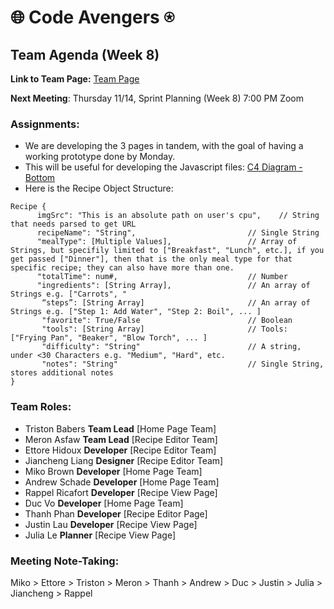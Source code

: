 # 🌐 Code Avengers ⍟

## Team Agenda (Week 8)

**Link to Team Page:** [Team Page](https://github.com/cse110-sp21-group36/cse110-sp21-group36/blob/main/admin/team.md)

__Next Meeting__: Thursday 11/14, Sprint Planning (Week 8) 7:00 PM Zoom

### Assignments:
- We are developing the 3 pages in tandem, with the goal of having a working prototype done by Monday.
- This will be useful for developing the Javascript files: [C4 Diagram - Bottom](https://github.com/cse110-sp21-group36/cse110-sp21-group36/blob/main/specs/brainstorm/C4%20Diagram%20Bottom%20Level.PNG)
- Here is the Recipe Object Structure:
```
Recipe {
      imgSrc": "This is an absolute path on user's cpu",    // String that needs parsed to get URL
      recipeName": "String",                         // Single String
      "mealType": [Multiple Values],                 // Array of Strings, but specifily limited to ["Breakfast", "Lunch", etc.], if you get passed ["Dinner"], then that is the only meal type for that specific recipe; they can also have more than one.
      "totalTime": num#,                             // Number
      "ingredients": [String Array],                 // An array of Strings e.g. ["Carrots", "
       “steps”: [String Array]                       // An array of Strings e.g. ["Step 1: Add Water", "Step 2: Boil", ... ]
       "favorite": True/False                        // Boolean
       "tools": [String Array]                       // Tools: ["Frying Pan", "Beaker", "Blow Torch", ... ]
       "difficulty": "String"                        // A string, under <30 Characters e.g. "Medium", "Hard", etc.
       "notes": "String"                             // Single String, stores additional notes
}
```

### Team Roles:
- Triston Babers __Team Lead__ [Home Page Team]
- Meron Asfaw __Team Lead__ [Recipe Editor Team]
- Ettore Hidoux __Developer__ [Recipe Editor Team]
- Jiancheng Liang __Designer__ [Recipe Editor Team]
- Miko Brown __Developer__ [Home Page Team]
- Andrew Schade __Developer__ [Home Page Team]
- Rappel Ricafort __Developer__ [Recipe View Page]
- Duc Vo __Developer__ [Home Page Team]
- Thanh Phan __Developer__ [Recipe Editor Page]
- Justin Lau __Developer__ [Recipe View Page]
- Julia Le __Planner__ [Recipe View Page]

### Meeting Note-Taking:
Miko > Ettore > Triston > Meron > Thanh > Andrew > Duc > Justin > Julia > Jiancheng > Rappel
